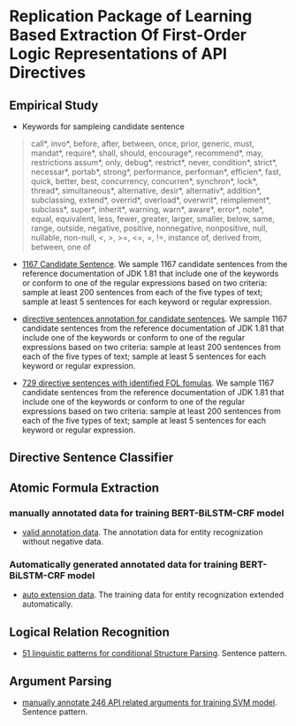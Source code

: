 # Replication Package of Learning Based Extraction Of First-Order Logic Representations of API Directives

## Empirical Study

- Keywords for sampleing candidate sentence
> call*, invo*, before, after, between, once, prior, generic, must, mandat*, require*, shall, should, encourage*, recommend*, may, restrictions assum*, only, debug*, restrict*, never, condition*, strict*, necessar*, portab*, strong*, performance, performan*, efficien*, fast, quick, better, best, concurrency, concurren*, synchron*, lock*, thread*, simultaneous*, alternative, desir*, alternativ*, addition*, subclassing, extend*, overrid*, overload*, overwrit*, reimplement*, subclass*, super*, inherit*, warning, warn*, aware*, error*, note*, equal, equivalent, less, fewer, greater, larger, smaller, below, same, range, outside, negative, positive, nonnegative, nonpositive, null, nullable, non-null, <, >, >=, <=, =, !=, instance of, derived from, between, one of

- [1167 Candidate Sentence](https://github.com/APIDirective/APIDirective.github.io/blob/master/empirical_research/empirical_research_FOL.xlsx). We sample 1167 candidate sentences from the reference documentation of JDK 1.81 that include one of the keywords or conform to one of the regular expressions based on two criteria: sample at least 200 sentences from each of the five types of text; sample at least 5 sentences for each keyword or regular expression. 

- [directive sentences annotation for candidate sentences](https://github.com/APIDirective/APIDirective.github.io/blob/master/empirical_research/empirical_research_FOL.xlsx). We sample 1167 candidate sentences from the reference documentation of JDK 1.81 that include one of the keywords or conform to one of the regular expressions based on two criteria: sample at least 200 sentences from each of the five types of text; sample at least 5 sentences for each keyword or regular expression. 

- [729 directive sentences with identified FOL fomulas](https://github.com/APIDirective/APIDirective.github.io/blob/master/empirical_research/empirical_research_FOL.xlsx). We sample 1167 candidate sentences from the reference documentation of JDK 1.81 that include one of the keywords or conform to one of the regular expressions based on two criteria: sample at least 200 sentences from each of the five types of text; sample at least 5 sentences for each keyword or regular expression. 

## Directive Sentence Classifier

## Atomic Formula Extraction

### manually annotated data for training BERT-BiLSTM-CRF model
- [valid annotation data](https://github.com/APIDirective/APIDirective.github.io/blob/master/entity_recognization/valid.json). The annotation data for entity recognization without negative data. 

### Automatically generated annotated data for training BERT-BiLSTM-CRF model
- [auto extension data](https://github.com/APIDirective/APIDirective.github.io/blob/master/entity_recognization/train_data.json). The training data for entity recognization extended automatically. 

## Logical Relation Recognition
- [51 linguistic patterns for conditional Structure Parsing](https://github.com/APIDirective/APIDirective.github.io/blob/master/entity_linking/sentence_pattern.xlsx). Sentence pattern. 

## Argument Parsing
- [manually annotate 246 API related arguments for training SVM model](https://github.com/APIDirective/APIDirective.github.io/blob/master/entity_linking/sentence_pattern.xlsx). Sentence pattern. 
